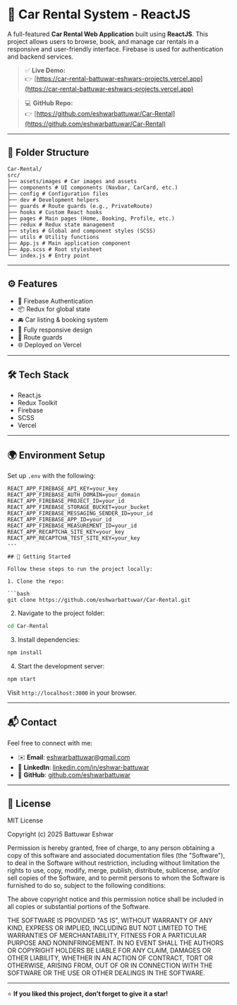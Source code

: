 # 🚗 Car Rental System - ReactJS

A full-featured **Car Rental Web Application** built using **ReactJS**. This project allows users to browse, book, and manage car rentals in a responsive and user-friendly interface. Firebase is used for authentication and backend services.

> ✅ **Live Demo:**  
👉 [https://car-rental-battuwar-eshwars-projects.vercel.app](https://car-rental-battuwar-eshwars-projects.vercel.app)

> 💻 **GitHub Repo:**  
👉 [https://github.com/eshwarbattuwar/Car-Rental](https://github.com/eshwarbattuwar/Car-Rental)

---

## 📁 Folder Structure

```
Car-Rental/
src/
├── assets/images # Car images and assets
├── components # UI components (Navbar, CarCard, etc.)
├── config # Configuration files
├── dev # Development helpers
├── guards # Route guards (e.g., PrivateRoute)
├── hooks # Custom React hooks
├── pages # Main pages (Home, Booking, Profile, etc.)
├── redux # Redux state management
├── styles # Global and component styles (SCSS)
├── utils # Utility functions
├── App.js # Main application component
├── App.scss # Root stylesheet
└── index.js # Entry point
```
---

## ⚙️ Features

- 🔐 Firebase Authentication
- 📦 Redux for global state
- 🚘 Car listing & booking system
- 📱 Fully responsive design
- 🔄 Route guards
- 🌐 Deployed on Vercel

---
## 🛠️ Tech Stack

- React.js
- Redux Toolkit
- Firebase
- SCSS
- Vercel

---
## 🌍 Environment Setup

Set up `.env` with the following:

```env
REACT_APP_FIREBASE_API_KEY=your_key
REACT_APP_FIREBASE_AUTH_DOMAIN=your_domain
REACT_APP_FIREBASE_PROJECT_ID=your_id
REACT_APP_FIREBASE_STORAGE_BUCKET=your_bucket
REACT_APP_FIREBASE_MESSAGING_SENDER_ID=your_id
REACT_APP_FIREBASE_APP_ID=your_id
REACT_APP_FIREBASE_MEASUREMENT_ID=your_id
REACT_APP_RECAPTCHA_SITE_KEY=your_key
REACT_APP_RECAPTCHA_TEST_SITE_KEY=your_key
---

## 🚀 Getting Started

Follow these steps to run the project locally:

1. Clone the repo:

```bash
git clone https://github.com/eshwarbattuwar/Car-Rental.git
```

2. Navigate to the project folder:

```bash
cd Car-Rental
```

3. Install dependencies:

```bash
npm install
```

4. Start the development server:

```bash
npm start
```

Visit `http://localhost:3000` in your browser.

---

## 📬 Contact

Feel free to connect with me:

- ✉️ **Email**: eshwarbattuwar@gmail.com  
- 💼 **LinkedIn**: [linkedin.com/in/eshwar-battuwar](https://linkedin.com/in/eshwar-battuwar)  
- 🐙 **GitHub**: [github.com/eshwarbattuwar](https://github.com/eshwarbattuwar)

---

## 📄 License

MIT License

Copyright (c) 2025 Battuwar Eshwar

Permission is hereby granted, free of charge, to any person obtaining a copy
of this software and associated documentation files (the "Software"), to deal
in the Software without restriction, including without limitation the rights
to use, copy, modify, merge, publish, distribute, sublicense, and/or sell
copies of the Software, and to permit persons to whom the Software is
furnished to do so, subject to the following conditions:

The above copyright notice and this permission notice shall be included in all
copies or substantial portions of the Software.

THE SOFTWARE IS PROVIDED "AS IS", WITHOUT WARRANTY OF ANY KIND, EXPRESS OR
IMPLIED, INCLUDING BUT NOT LIMITED TO THE WARRANTIES OF MERCHANTABILITY,
FITNESS FOR A PARTICULAR PURPOSE AND NONINFRINGEMENT. IN NO EVENT SHALL THE
AUTHORS OR COPYRIGHT HOLDERS BE LIABLE FOR ANY CLAIM, DAMAGES OR OTHER
LIABILITY, WHETHER IN AN ACTION OF CONTRACT, TORT OR OTHERWISE, ARISING FROM,
OUT OF OR IN CONNECTION WITH THE SOFTWARE OR THE USE OR OTHER DEALINGS IN THE
SOFTWARE.

---

⭐ **If you liked this project, don’t forget to give it a star!**
